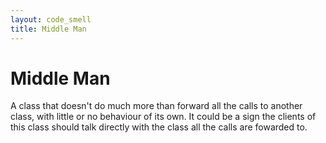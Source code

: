 ```yaml
---
layout: code_smell
title: Middle Man
---
```


# Middle Man
A class that doesn't do much more than forward all the calls to another class, with little or no behaviour of its own. It could be a sign the clients of this class should talk directly with the class all the calls are fowarded to.